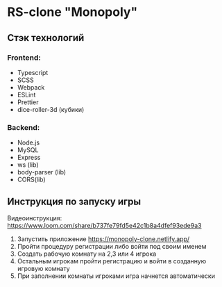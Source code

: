 # RS-clone "Monopoly"
## Стэк технологий
### Frontend:
* Typescript
* SCSS
* Webpack
* ESLint
* Prettier
* dice-roller-3d (кубики)

### Backend:
* Node.js
* MySQL
* Express
* ws (lib)
* body-parser (lib)
* CORS(lib)

## Инструкция по запуску игры
Видеоинструкция: https://www.loom.com/share/b737fe79fd5e42c1b8a4dfef93ede9a3
1. Запустить приложение https://monopoly-clone.netlify.app/
2. Пройти процедуру регистрации либо войти под своим именем
3. Создать рабочую комнату на 2,3 или 4 игрока
4. Остальным игрокам пройти регистрацию и войти в созданную игровую комнату
5. При заполнении комнаты игроками игра начнется автоматически
